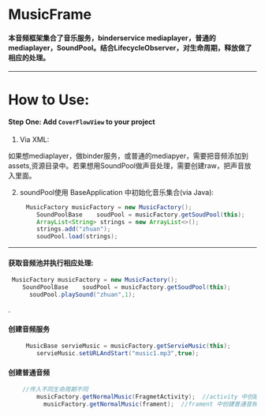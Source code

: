 # MusicFrame


#### 本音频框架集合了音乐服务，binderservice mediaplayer，普通的mediaplayer，SoundPool。结合LifecycleObserver，对生命周期，释放做了相应的处理。



---

# How to Use:

#### Step One: Add `CoverFlowView` to your project

1. Via XML:

如果想mediaplayer，做binder服务，或普通的mediapyer，需要把音频添加到assets,资源目录中。若果想用SoundPool做声音处理，需要创建raw，把声音放入里面。

2. soundPool使用 BaseApplication 中初始化音乐集合(via Java):

```java
     MusicFactory musicFactory = new MusicFactory();
        SoundPoolBase    soudPool = musicFactory.getSoudPool(this);
        ArrayList<String> strings = new ArrayList<>();
        strings.add("zhuan");
        soudPool.load(strings);


```

---

#### 获取音频池并执行相应处理:

```java
 MusicFactory musicFactory = new MusicFactory();
    SoundPoolBase    soudPool = musicFactory.getSoudPool(this);
      soudPool.playSound("zhuan",1);
```

.

#### 创建音频服务

```java
     MusicBase servieMusic = musicFactory.getServieMusic(this);
        servieMusic.setURLAndStart("music1.mp3",true);
```

#### 创建普通音频

```java
    //传入不同生命周期不同
        musicFactory.getNormalMusic(FragmetActivity);  //activity 中创建普通音频
          musicFactory.getNormalMusic(frament);  //frament 中创建普通音频
```



